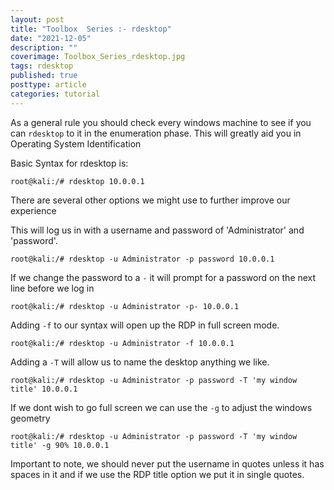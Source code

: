 ```yaml
---
layout: post
title: "Toolbox  Series :- rdesktop"
date: "2021-12-05"
description: ""
coverimage: Toolbox_Series_rdesktop.jpg
tags: rdesktop
published: true
posttype: article
categories: tutorial
---
```

As a general rule you should check every windows machine to see if you can `rdesktop` to it in the enumeration phase. This will greatly aid you in
Operating System Identification  
  
Basic Syntax for rdesktop is:  
```
root@kali:/# rdesktop 10.0.0.1  
```

There are several other options we might use to further improve our experience  
  
This will log us in with a username and password  of 'Administrator' and 'password'.
```
root@kali:/# rdesktop -u Administrator -p password 10.0.0.1  
```

If we change the password to a `-` it will prompt for a password on the next line before we log in  
```
root@kali:/# rdesktop -u Administrator -p- 10.0.0.1  
```

Adding `-f` to our syntax will open up the RDP in full screen mode.  
```
root@kali:/# rdesktop -u Administrator -f 10.0.0.1  
```

Adding a `-T` will allow us to name the desktop anything we like.  
```
root@kali:/# rdesktop -u Administrator -p password -T 'my window title' 10.0.0.1  
```

If we dont wish to go full screen we can use the `-g` to adjust the windows geometry
```
root@kali:/# rdesktop -u Administrator -p password -T 'my window title' -g 90% 10.0.0.1  
```

Important to note, we should never put the username in quotes unless it has spaces in it and if we use the RDP title option we put it in single quotes.
